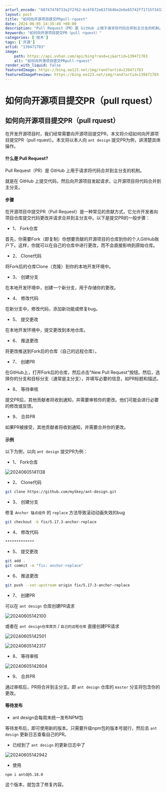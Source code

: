 ```yaml
---
arturl_encode: "68747470733a2f2f62:6c6f672e6373646e2e6e65742f71715f34323033363230332f:61727469636c652f64657461696c732f313339343731373833"
layout: post
title: "如何向开源项目提交PRpull-rquest"
date: 2024-06-05 14:35:49 +08:00
description: "Pull Request（PR）是 GitHub 上用于请求将代码合并到主分支的机制。就是在 Git"
keywords: "如何向开源项目提交PR（pull rquest）"
categories: ['技术']
tags: ['开源']
artid: "139471783"
image:
    path: https://api.vvhan.com/api/bing?rand=sj&artid=139471783
    alt: "如何向开源项目提交PRpull-rquest"
render_with_liquid: false
featuredImage: https://bing.ee123.net/img/rand?artid=139471783
featuredImagePreview: https://bing.ee123.net/img/rand?artid=139471783
---
```


# 如何向开源项目提交PR（pull rquest）

## 如何向开源项目提交PR（pull rquest）

在开发开源项目时，我们经常需要向开源项目提交PR，本文将介绍如何向开源项目提交PR（pull rquest）。本文将以本人向
`ant design`
提交PR为例，讲清楚具体操作。

#### 什么是 Pull Request?

Pull Request（PR）是 GitHub 上用于请求将代码合并到主分支的机制。

就是在 GitHub 上提交代码，然后向开源项目发起请求，让开源项目将代码合并到主分支。

#### 步骤

在开源项目中提交PR（Pull Request）是一种常见的贡献方式，它允许开发者向项目仓库提交代码更改并请求合并到主分支中。以下是提交PR的一般步骤：

* 1、 Fork仓库

首先，你需要Fork（即复制）你想要贡献的开源项目的仓库到你的个人GitHub账户下。这样，你就可以在自己的仓库中进行更改，而不会直接影响到原始仓库。

* 2、 Clone代码

将Fork后的仓库Clone（克隆）到你的本地开发环境中。

* 3、 创建分支

在本地开发环境中，创建一个新分支，用于存储你的更改。

* 4、 修改代码

在新分支中，修改代码，添加新功能或修复bug。

* 5、 提交更改

在本地开发环境中，提交更改到本地仓库。

* 6、 推送更改

将更改推送到Fork后的仓库（自己的远程仓库）。

* 7、 创建PR

在GitHub上，打开Fork后的仓库，然后点击"New Pull Request"按钮。然后，选择你的分支和目标分支（通常是主分支），并填写必要的信息，如PR标题和描述。

* 8、 等待审核

提交PR后，其他贡献者将收到通知，并需要审核你的更改。他们可能会进行必要的修改或反馈。

* 9、 合并PR

如果PR被接受，其他贡献者将收到通知，并需要合并你的更改。

#### 示例

以下为例，以向
`ant design`
提交PR为例：

* 1、 Fork仓库

![20240605141138](https://i-blog.csdnimg.cn/blog_migrate/9ede0f0f5b2215ac8f7c6c0dd88a6175.png)

* 2、 Clone代码

```bash
git clone https://github.com/mySkey/ant-design.git

```

* 3、 创建分支

修复
`Anchor 锚点组件`
的
`replace`
方法导致滚动动画失效的bug

```bash
git checkout -b fix/5.17.3-anchor-replace

```

* 4、 修改代码

```
*************

```

* 5、 提交更改

```bash
git add .
git commit -m "fix: anchor-replace"

```

* 6、 推送更改

```bash
git push --set-upstream origin fix/5.17.3-anchor-replace

```

* 7、 创建PR

可以在
`ant design`
仓库创建PR请求

![20240605142100](https://i-blog.csdnimg.cn/blog_migrate/202abbc3c03de6ab2527756dcb03b195.png)

或者在
`ant design仓库首页`
/
`自己的远程仓库`
直接创建PR请求

![20240605142501](https://i-blog.csdnimg.cn/blog_migrate/ac5adc7a554abd3b83720b0a9fc5d309.png)

![20240605142317](https://i-blog.csdnimg.cn/blog_migrate/d39c46998105dd43367ac00616625a19.png)

* 8、 等待审核

![20240605142604](https://i-blog.csdnimg.cn/blog_migrate/924a236e7293c9517d2d20d618b390a0.png)

* 9、 合并PR

通过审核后，PR将合并到主分支。即
`ant design`
仓库的
`master`
分支将包含你的更改。

#### 等待发布

* ant design会每周末统一发布NPM包

等待发布后，即可使用新的版本。只需要升级npm包的版本号就行，然后去
`ant design`
更新日志查看自己的PR。

* 已经到了
  `ant design`
  的更新日志中了

![20240605142942](https://i-blog.csdnimg.cn/blog_migrate/32038823e48fd4838675f2691d345f6d.png)

* 使用

```
npm i antd@5.18.0

```

这个版本，就包含了修复内容。